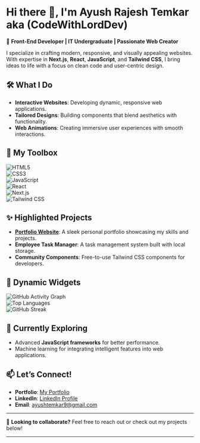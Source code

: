 # Hi there 👋, I'm Ayush Rajesh Temkar aka (CodeWithLordDev)

🚀 **Front-End Developer | IT Undergraduate | Passionate Web Creator**  

I specialize in crafting modern, responsive, and visually appealing websites. With expertise in **Next.js**, **React**, **JavaScript**, and **Tailwind CSS**, I bring ideas to life with a focus on clean code and user-centric design.  

## 🛠️ **What I Do**  
- **Interactive Websites**: Developing dynamic, responsive web applications.  
- **Tailored Designs**: Building components that blend aesthetics with functionality.  
- **Web Animations**: Creating immersive user experiences with smooth interactions.  

## 💼 **My Toolbox**  
![HTML5](https://img.shields.io/badge/HTML5-E34F26?style=flat&logo=html5&logoColor=white)  
![CSS3](https://img.shields.io/badge/CSS3-1572B6?style=flat&logo=css3&logoColor=white)  
![JavaScript](https://img.shields.io/badge/JavaScript-F7DF1E?style=flat&logo=javascript&logoColor=black)  
![React](https://img.shields.io/badge/React-61DAFB?style=flat&logo=react&logoColor=black)  
![Next.js](https://img.shields.io/badge/Next.js-000000?style=flat&logo=next.js&logoColor=white)  
![Tailwind CSS](https://img.shields.io/badge/TailwindCSS-06B6D4?style=flat&logo=tailwindcss&logoColor=white)  

## ✨ **Highlighted Projects**  
- **[Portfolio Website](https://blog-ten-blond-41.vercel.app/)**: A sleek personal portfolio showcasing my skills and projects.  
- **Employee Task Manager**: A task management system built with local storage.  
- **Community Components**: Free-to-use Tailwind CSS components for developers.  

## 🌟 **Dynamic Widgets**  
![GitHub Activity Graph](https://github-readme-activity-graph.vercel.app/graph?username=CodeWithLordDEv&theme=react-dark)  
![Top Languages](https://github-readme-stats.vercel.app/api/top-langs/?username=CodeWithLordDEv&layout=compact&theme=radical)  
![GitHub Streak](https://streak-stats.demolab.com/?user=CodeWithLordDEv&theme=radical)  

## 🌱 **Currently Exploring**  
- Advanced **JavaScript frameworks** for better performance.  
- Machine learning for integrating intelligent features into web applications.  

## 📫 **Let’s Connect!**  
- **Portfolio**: [My Portfolio](https://blog-ten-blond-41.vercel.app/)  
- **LinkedIn**: [LinkedIn Profile](https://www.linkedin.com/in/ayush-temkar/)  
- **Email**: [ayushtemkar9@gmail.com](mailto:ayushtemkar9@gmail.com)  

---

🤝 **Looking to collaborate?** Feel free to reach out or check out my projects below!  

---
